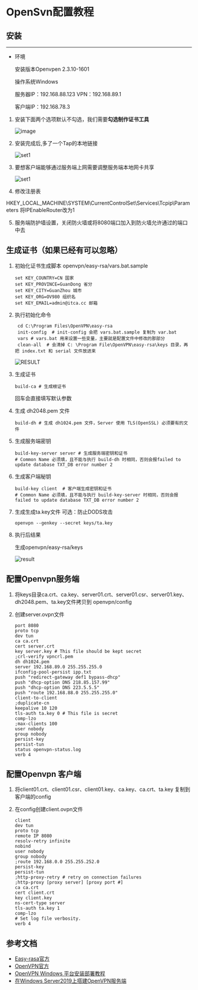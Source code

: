 # OpenSvn配置教程

## 安装

----

* 环境
  
    安装版本Openvpen 2.3.10-1601
  
    操作系统Windows
  
    服务器IP：192.168.88.123  VPN：192.168.89.1
  
    客户端IP：192.168.78.3
1. 安装下面两个选项默认不勾选，我们需要**勾选制作证书工具**
   
    ![image](./Img/openVpn/1.png)

2. 安装完成后,多了一个Tap的本地链接
   
    ![set1](./Img/openVpn/2.png)

3. 要想客户端能够通过服务端上网需要调整服务端本地网卡共享
   
    ![set1](./Img/openVpn/3.png)

4. 修改注册表

HKEY_LOCAL_MACHINE\SYSTEM\CurrentControlSet\Services\Tcpip\Parameters 将IPEnableRouter改为1

5. 服务端防护墙设置，关闭防火墙或将8080端口加入到防火墙允许通过的端口中去

## 生成证书（如果已经有可以忽略）

1. 初始化证书生成脚本 openvpn/easy-rsa/vars.bat.sample
   
   ```shell
   set KEY_COUNTRY=CN 国家 
   set KEY_PROVINCE=GuanDong 省分 
   set KEY_CITY=GuanZhou 城市 
   set KEY_ORG=OV980 组织名 
   set KEY_EMAIL=admin@itca.cc 邮箱
   ```

2. 执行初始化命令
   
   ```shell
    cd C:\Program Files\OpenVPN\easy-rsa
    init-config  # init-config 会把 vars.bat.sample 复制为 var.bat
    vars # vars.bat 用来设置一些变量，主要就是配置文件中修改的那部分
    clean-all  # 会清掉 C: \Program File\OpenVPN\easy-rsa\keys 目录，再把 index.txt 和 serial 文件放进来
   ```
   
    ![RESULT](./Img/openVpn/4.png)

3. 生成证书
   
   ```shell
   build-ca # 生成根证书
   ```
   
    回车会直接填写默认参数

4. 生成 dh2048.pem 文件
   
   ```shell
   build-dh # 生成 dh1024.pem 文件，Server 使用 TLS(OpenSSL) 必须要有的文件
   ```

5. 生成服务端密钥
   
   ```shell
   build-key-server server # 生成服务端密钥和证书
   # Common Name 必须填，且不能与执行 build-dh 时相同，否则会报failed to update database TXT_DB error number 2
   ```

6. 生成客户端秘钥
   
   ```shell
   build-key client  # 客户端生成密钥和证书
   # Common Name 必须填，且不能与执行 build-key-server 时相同，否则会报failed to update database TXT_DB error number 2
   ```

7. 生成生成ta.key文件 可选：防止DODS攻击
   
   ```shell
   openvpn --genkey --secret keys/ta.key
   ```

8. 执行后结果
   
    生成openvpn/easy-rsa/keys
   
    ![result](./Img/openVpn/5.png)

## 配置Openvpn服务端

1. 将keys目录ca.crt、ca.key、server01.crt、server01.csr、server01.key、dh2048.pem、ta.key文件拷贝到 openvpn/config 

2. 创建server.ovpn文件
   
   ```server.open
   port 8080
   proto tcp 
   dev tun
   ca ca.crt
   cert server.crt
   key server.key # This file should be kept secret
   ;crl-verify vpncrl.pem
   dh dh1024.pem
   server 192.168.89.0 255.255.255.0
   ifconfig-pool-persist ipp.txt
   push "redirect-gateway def1 bypass-dhcp" 
   push "dhcp-option DNS 218.85.157.99" 
   push "dhcp-option DNS 223.5.5.5" 
   push "route 192.168.88.0 255.255.255.0"
   client-to-client
   ;duplicate-cn
   keepalive 10 120
   tls-auth ta.key 0 # This file is secret
   comp-lzo
   ;max-clients 100
   user nobody
   group nobody
   persist-key
   persist-tun
   status openvpn-status.log
   verb 4
   ```

## 配置Openvpn 客户端

1. 将client01.crt、client01.csr、client01.key、ca.key、ca.crt、ta.key 复制到客户端的config

2. 在config创建client.ovpn文件
   
   ```ovpn
   client
   dev tun
   proto tcp
   remote IP 8080
   resolv-retry infinite
   nobind
   user nobody
   group nobody
   ;route 192.168.0.0 255.255.252.0
   persist-key
   persist-tun
   ;http-proxy-retry # retry on connection failures
   ;http-proxy [proxy server] [proxy port #]
   ca ca.crt
   cert client.crt
   key client.key
   ns-cert-type server
   tls-auth ta.key 1
   comp-lzo
   # Set log file verbosity.
   verb 4
   ```

## 参考文档

* [Easy-rasa官方](https://github.com/OpenVPN/easy-rsa/releases)
* [OpenVPN官方](https://openvpn.net/community-downloads/)
* [OpenVPN Windows 平台安装部署教程](http://www.fyluo.com/m/?post=198)
* [在Windows Server2019上搭建OpenVPN服务端](https://blog.csdn.net/zxm8513/article/details/117340147)